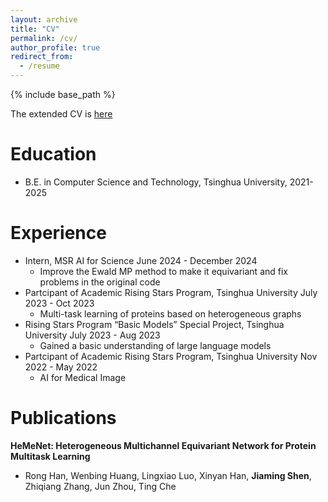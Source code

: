```yaml
---
layout: archive
title: "CV"
permalink: /cv/
author_profile: true
redirect_from:
  - /resume
---
```

{% include base_path %}

The extended CV is [here](https://jiaming07.github.io/files/CV.pdf)

Education
=========

* B.E. in Computer Science and Technology, Tsinghua University, 2021-2025

Experience
==========

* Intern, MSR AI for Science June 2024 - December 2024
  - Improve the Ewald MP method to make it equivariant and fix problems in the original code
* Partcipant of Academic Rising Stars Program, Tsinghua University July 2023 - Oct 2023
  - Multi-task learning of proteins based on heterogeneous graphs
* Rising Stars Program “Basic Models” Special Project, Tsinghua University July 2023 - Aug 2023
  - Gained a basic understanding of large language models
* Partcipant of Academic Rising Stars Program, Tsinghua University Nov 2022 - May 2022
  - AI for Medical Image

Publications
============

**HeMeNet: Heterogeneous Multichannel Equivariant Network for Protein Multitask Learning**

- Rong Han, Wenbing Huang, Lingxiao Luo, Xinyan Han, **Jiaming Shen**, Zhiqiang Zhang, Jun Zhou, Ting Che

